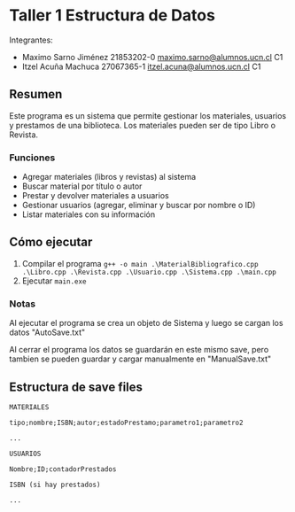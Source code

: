 # Taller 1 Estructura de Datos
Integrantes: 
* Maximo Sarno Jiménez  21853202-0  maximo.sarno@alumnos.ucn.cl  C1
* Itzel Acuña Machuca   27067365-1  itzel.acuna@alumnos.ucn.cl   C1

## Resumen

Este programa es un sistema que permite gestionar los materiales, usuarios y prestamos de una biblioteca. Los materiales pueden ser de tipo Libro o Revista.

### Funciones

* Agregar materiales (libros y revistas) al sistema
* Buscar material por título o autor
* Prestar y devolver materiales a usuarios
* Gestionar usuarios (agregar, eliminar y buscar por nombre o ID)
* Listar materiales con su información

## Cómo ejecutar

1. Compilar el programa ```g++ -o main .\MaterialBibliografico.cpp .\Libro.cpp .\Revista.cpp .\Usuario.cpp .\Sistema.cpp .\main.cpp```
2. Ejecutar `main.exe`


### Notas
Al ejecutar el programa se crea un objeto de Sistema y luego se cargan los datos "AutoSave.txt"

Al cerrar el programa los datos se guardarán en este mismo save, pero tambien se pueden guardar y cargar manualmente en "ManualSave.txt"

## Estructura de save files

`MATERIALES`

`tipo;nombre;ISBN;autor;estadoPrestamo;parametro1;parametro2`

`...`

`USUARIOS`

`Nombre;ID;contadorPrestados`

`ISBN (si hay prestados)`

`...`
 